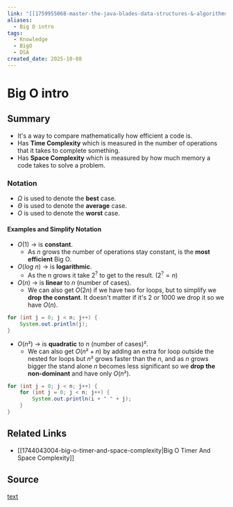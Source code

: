 ```yaml
---
link: "[[1759955068-master-the-java-blades-data-structures-&-algorithms|Master the Java Blades: Data Structures & Algorithms]]"
aliases:
  - Big O intro
tags:
  - Knowledge
  - BigO
  - DSA
created_date: 2025-10-08
---
```

# Big O intro
## Summary
- It's a way to compare mathematically how efficient a code is.
- Has **Time Complexity** which is measured in the number of operations that it takes to complete something.
- Has **Space Complexity** which is measured by how much memory a code takes to solve a problem.
### Notation
- $\Omega$ is used to denote the **best** case.
- $\Theta$ is used to denote the **average** case.
- $O$ is used to denote the **worst** case.

#### Examples and Simplify Notation 
- $O(1)$ -> is **constant**.
	- As $n$ grows the number of operations stay constant, is the **most efficient** Big O.
- $O(log\ n)$ -> is **logarithmic**.
	- As the n grows it take $2^?$ to get to the result. ($2^?=n$)
- $O(n)$ -> is **linear** to $n$ (number of cases). 
	- We can also get $O(2n)$ if we have two for loops, but to simplify we **drop the constant**. It doesn't matter if it's 2 or 1000 we drop it so we have $O(n)$.
```java
for (int j = 0; j < n; j++) {
	System.out.println(j);
}
```
- $O(n²)$ -> is **quadratic** to $n$ (number of cases)².
	- We can also get $O(n²+n)$ by adding an extra for loop outside the nested for loops but $n²$ grows faster than the $n$, and as $n$ grows bigger the stand alone $n$ becomes less significant so we **drop the non-dominant** and have only $O(n²)$.
```java
for (int j = 0; j < n; j++) {
	for (int j = 0; j < n; j++) {
		System.out.println(i + " " + j);
	}
}
```

## Related Links
- [[1744043004-big-o-timer-and-space-complexity|Big O Timer And Space Complexity]]
## Source
[text]()

